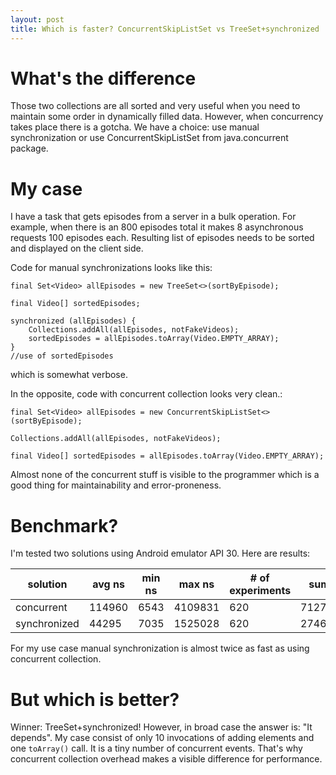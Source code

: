 ```yaml
---
layout: post
title: Which is faster? ConcurrentSkipListSet vs TreeSet+synchronized
---
```


# What's the difference
Those two collections are all sorted and very useful when you need to maintain some order in dynamically filled data.
However, when concurrency takes place there is a gotcha. We have a choice: use manual synchronization or use ConcurrentSkipListSet from java.concurrent package.

# My case
I have a task that gets episodes from a server in a bulk operation. For example, when there is an 800 episodes total it makes 8 asynchronous requests 100 episodes each.
Resulting list of episodes needs to be sorted and displayed on the client side.

Code for manual synchronizations looks like this:
```
final Set<Video> allEpisodes = new TreeSet<>(sortByEpisode);

final Video[] sortedEpisodes;

synchronized (allEpisodes) {
	Collections.addAll(allEpisodes, notFakeVideos);
	sortedEpisodes = allEpisodes.toArray(Video.EMPTY_ARRAY);
}
//use of sortedEpisodes
```
which is somewhat verbose.

In the opposite, code with concurrent collection looks very clean.:

```
final Set<Video> allEpisodes = new ConcurrentSkipListSet<>(sortByEpisode);

Collections.addAll(allEpisodes, notFakeVideos);

final Video[] sortedEpisodes = allEpisodes.toArray(Video.EMPTY_ARRAY);

```
Almost none of the concurrent stuff is visible to the programmer which is a good thing for maintainability and error-proneness.
				
# Benchmark?

I'm tested two solutions using Android emulator API 30. Here are results:

solution | avg ns | min ns | max ns | # of experiments | sum ns
--- | --- | --- | --- | --- | ---
concurrent | 114960 | 6543 | 4109831 | 620 | 71275591
synchronized | 44295 | 7035 | 1525028 | 620 | 27463261

For my use case manual synchronization is almost twice as fast as using concurrent collection.

# But which is better?
Winner: TreeSet+synchronized!
However, in broad case the answer is: "It depends". 
My case consist of only 10 invocations of adding elements and one `toArray()` call. It is a tiny number of concurrent events. 
That's why concurrent collection overhead makes a visible difference for performance.
